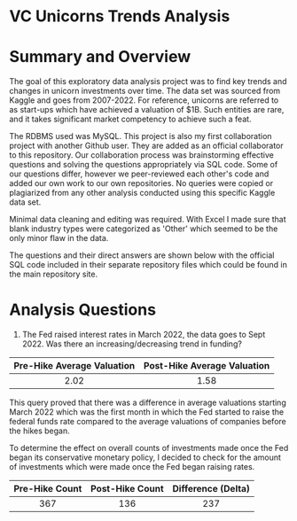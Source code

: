 # VC Unicorns Trends Analysis

# Summary and Overview

The goal of this exploratory data analysis project was to find key trends and changes in unicorn investments over time. The data set was sourced from Kaggle and goes from 2007-2022. For reference, unicorns are referred to as start-ups which have achieved a valuation of $1B. Such entities are rare, and it takes significant market competency to achieve such a feat.

The RDBMS used was MySQL. This project is also my first collaboration project with another Github user. They are added as an official collaborator to this repository. Our collaboration process was brainstorming effective questions and solving the questions appropriately via SQL code. Some of our questions differ, however we peer-reviewed each other's code and added our own work to our own repositories. No queries were copied or plagiarized from any other analysis conducted using this specific Kaggle data set. 

Minimal data cleaning and editing was required. With Excel I made sure that blank industry types were categorized as 'Other' which seemed to be the only minor flaw in the data. 

The questions and their direct answers are shown below with the official SQL code included in their separate repository files which could be found in the main repository site.

# Analysis Questions
1. The Fed raised interest rates in March 2022, the data goes to Sept 2022. Was there an increasing/decreasing trend in funding?

| Pre-Hike Average Valuation | Post-Hike Average Valuation |
| :-----: | :---: |
| 2.02 | 1.58   |

This query proved that there was a difference in average valuations starting March 2022 which was the first month in which the Fed started to raise the federal funds rate compared to the average valuations of companies before the hikes began.

To determine the effect on overall counts of investments made once the Fed began its conservative monetary policy, I decided to check for the amount of investments which were made once the Fed began raising rates.

| Pre-Hike Count | Post-Hike Count   | Difference (Delta) |
| :-----: | :---: | :---: |
| 367 | 136   | 237   |
